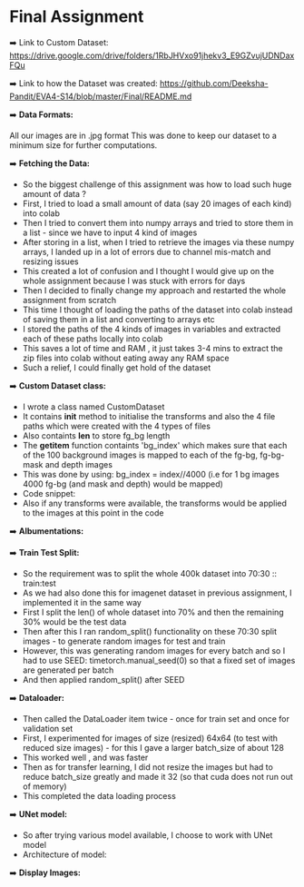# Final Assignment 
  
:arrow_right: Link to Custom Dataset: https://drive.google.com/drive/folders/1RbJHVxo91jhekv3_E9GZvujUDNDaxFQu

:arrow_right: Link to how the Dataset was created: https://github.com/Deeksha-Pandit/EVA4-S14/blob/master/Final/README.md 

:arrow_right: **Data Formats:**

All our images are in .jpg format
This was done to keep our dataset to a minimum size for further computations.

:arrow_right: **Fetching the Data:**
- So the biggest challenge of this assignment was how to load such huge amount of data ?
- First, I tried to load a small amount of data (say 20 images of each kind) into colab
- Then I tried to convert them into numpy arrays and tried to store them in a list - since we have to input 4 kind of images
- After storing in a list, when I tried to retrieve the images via these numpy arrays, I landed up in a lot of errors due to channel mis-match and resizing issues
- This created a lot of confusion and I thought I would give up on the whole assignment because I was stuck with errors for days
- Then I decided to finally change my approach and restarted the whole assignment from scratch
- This time I thought of loading the paths of the dataset into colab instead of saving them in a list and converting to arrays etc
- I stored the paths of the 4 kinds of images in variables and extracted each of these paths locally into colab
- This saves a lot of time and RAM , it just takes 3-4 mins to extract the zip files into colab without eating away any RAM space
- Such a relief, I could finally get hold of the dataset

:arrow_right: **Custom Dataset class:**
- I wrote a class named CustomDataset
- It contains __init__ method to initialise the transforms and also the 4 file paths which were created with the 4 types of files
- Also containts __len__ to store fg_bg length
- The __getitem__ function containts 'bg_index' which makes sure that each of the 100 background images is mapped to each of the fg-bg, fg-bg-mask and depth images
- This was done by using: bg_index = index//4000 (i.e for 1 bg images 4000 fg-bg (and mask and depth) would be mapped)
- Code snippet:
- Also if any transforms were available, the transforms would be applied to the images at this point in the code

:arrow_right: **Albumentations:**

:arrow_right: **Train Test Split:**
- So the requirement was to split the whole 400k dataset into 70:30 :: train:test
- As we had also done this for imagenet dataset in previous assignment, I implemented it in the same way
- First I split the len() of whole dataset into 70% and then the remaining 30% would be the test data
- Then after this I ran random_split() functionality on these 70:30 split images - to generate random images for test and train
- However, this was generating random images for every batch and so I had to use SEED: timetorch.manual_seed(0) so that a fixed set of images are generated per batch
- And then applied random_split() after SEED

:arrow_right: **Dataloader:**
- Then called the DataLoader item twice - once for train set and once for validation set
- First, I experimented for images of size (resized) 64x64 (to test with reduced size images) - for this I gave a larger batch_size of about 128
- This worked well , and was faster
- Then as for transfer learning, I did not resize the images but had to reduce batch_size greatly and made it 32 (so that cuda does not run out of memory)
- This completed the data loading process 

:arrow_right: **UNet model:**
- So after trying various model available, I choose to work with UNet model
- Architecture of model:



:arrow_right: **Display Images:**
